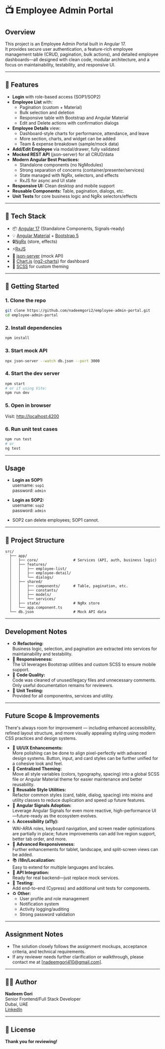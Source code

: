 # 📺 Employee Admin Portal

## Overview

This project is an Employee Admin Portal built in Angular 17.  
It provides secure user authentication, a feature-rich employee management table (CRUD, pagination, bulk actions), and detailed employee dashboards—all designed with clean code, modular architecture, and a focus on maintainability, testability, and responsive UI.

---

## 🚀 Features

- **Login** with role-based access (SOP1/SOP2)
- **Employee List** with:
  - Pagination (custom + Material)
  - Bulk selection and deletion
  - Responsive table with Bootstrap and Angular Material
  - Edit and Delete actions with confirmation dialogs
- **Employee Details** view:
  - Dashboard-style charts for performance, attendance, and leave
  - More section, charts, and widget can be added
  - Team & expense breakdown (sample/mock data)
- **Add/Edit Employee** via modal/drawer, fully validated
- **Mocked REST API** (json-server) for all CRUD/data
- **Modern Angular Best Practices:**
  - Standalone components (no NgModules)
  - Strong separation of concerns (container/presenter/services)
  - State managed with NgRx, selectors, and effects
  - RxJS for async and UI state
- **Responsive UI:** Clean desktop and mobile support
- **Reusable Components:** Table, pagination, dialogs, etc.
- **Unit Tests** for core business logic and NgRx selectors/effects

---

## 🚀 Tech Stack

- 📦 [Angular 17](https://angular.io/) (Standalone Components, Signals-ready)
- 💡 [Angular Material](https://material.angular.io/) + [Bootstrap 5](https://getbootstrap.com/)
- 🔒[NgRx](https://ngrx.io/) (store, effects)
- ⚡[RxJS](https://rxjs.dev/)
- 📡 [json-server](https://github.com/typicode/json-server) (mock API)
- 💄 [Chart.js](https://www.chartjs.org/) ([ng2-charts](https://valor-software.com/ng2-charts/)) for dashboard
- 🎨 [SCSS](https://sass-lang.com/) for custom theming

---

## 🏁 Getting Started

### 1. Clone the repo
```bash
git clone https://github.com/nadeemgori2/employee-admin-portal.git
cd employee-admin-portal
```

### 2. Install dependencies
```bash
npm install
```

### 3. Start mock API
```bash
npx json-server --watch db.json --port 3000
```

### 4. Start the dev server
```bash
npm start
# or if using Vite:
npm run dev
```

### 5. Open in browser
Visit: [http://localhost:4200](http://localhost:4200)

### 6. Run unit test cases
```bash
npm run test
# or
ng test
```

---

## Usage

- **Login as SOP1:**  
  username: `sop1`  
  password: `admin`
- **Login as SOP2:**  
  username: `sop2`  
  password: `admin`

- SOP2 can delete employees; SOP1 cannot.

---

## 📁 Project Structure

```
src/
  ├── app/
  │   ├── core/                # Services (API, auth, business logic)
  │   ├── features/
  │   │   ├── employee-list/
  │   │   ├── employee-detail/
  │   │   └── dialogs/
  │   ├── shared/
  │   │   ├── components/      # Table, pagination, etc.
  │   │   ├── constants/
  │   │   ├── models/
  │   │   └── services/
  │   ├── state/               # NgRx store
  │   └── app.component.ts
  └── db.json                  # Mock API data
```

---

## Development Notes

- ♻️ **Refactoring:**  
  Business logic, selection, and pagination are extracted into services for maintainability and testability.
- 📱 **Responsiveness:**  
  The UI leverages Bootstrap utilities and custom SCSS to ensure mobile support.
- 🎯  **Code Quality:**  
  Code was cleaned of unused/legacy files and unnecessary comments. Only useful documentation remains for reviewers.
- 🧪 **Unit Testing:**  
  Provided for all componentns, services and utility.

---

## Future Scope & Improvements

There's always room for improvement — including enhanced accessibility, refined layout structure, and more visually appealing styling using modern CSS practices and design systems.

- 🧱 **UI/UX Enhancements:**  
  More polishing can be done to align pixel-perfectly with advanced design systems. Button, input, and card styles can be further unified for a cohesive look and feel.
- 🌙 **Centralized Theming:**  
  Move all style variables (colors, typography, spacing) into a global SCSS file or Angular Material theme for easier maintenance and better reusability.
- 🎨 **Reusable Style Utilities:**  
  Refactor common styles (card, table, dialog, spacing) into mixins and utility classes to reduce duplication and speed up future features.
- 🧱 **Angular Signals Adoption:**  
  Leverage Angular Signals for even more reactive, high-performance UI—future-ready as the ecosystem evolves.
- ♿ **Accessibility (a11y):**  
  WAI-ARIA roles, keyboard navigation, and screen reader optimizations are partially in place; future improvements can add live region support, better tab order, and more.
- 📱 **Advanced Responsiveness:**  
  Further enhancements for tablet, landscape, and split-screen views can be added.
- 📚 **i18n/Localization:**  
  Easy to extend for multiple languages and locales.
- 🧰 **API Integration:**  
  Ready for real backend—just replace mock services.
- 🧪 **Testing:**  
  Add end-to-end (Cypress) and additional unit tests for components.
- ♻️ **Other:**  
  - User profile and role management
  - Notification system
  - Activity logging/auditing
  - Strong password validation

---

## Assignment Notes

- The solution closely follows the assignment mockups, acceptance criteria, and technical requirements.
- If any reviewer needs further clarification or walkthrough, please contact me at [nadeemgori410@gmail.com].

---

## 👨‍💻 Author

**Nadeem Gori**  
Senior Frontend/Full Stack Developer  
Dubai, UAE  
[LinkedIn](https://www.linkedin.com/in/nadeem-gori-639724a1)

---

## 📃 License

**Thank you for reviewing!**
